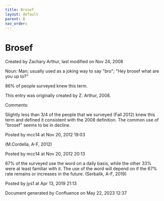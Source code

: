 ```yaml
---
title: Brosef
layout: default
parent: B
nav_order:
---
```


# Brosef

Created by  Zachary Arthur, last modified on Nov 24, 2008

Noun: Man; usually used as a joking way to say &quot;bro&quot;; &quot;Hey brosef what are you up to?&quot;

86% of people surveyed knew this term.

This entry was originally created by Z. Arthur, 2008.

Comments:

Slightly less than 3/4 of the people that we surveyed (Fall 2012) knew this term and defined it consistent with the 2008 definition. The common use of &quot;brosef&quot; seems to be in decline.

Posted by mcc14 at Nov 20, 2012 19:03

(M.Cordella, A-F, 2012)

Posted by mcc14 at Nov 20, 2012 20:13

67% of the surveyed use the word on a daily basis, while the other 33% were at least familiar with it. The use of the word will depend on if the 67% rate remains or increases in the future. (Serbalik, A-F, 2019)

Posted by jys1 at Apr 13, 2019 21:13

Document generated by Confluence on May 22, 2023 12:37


